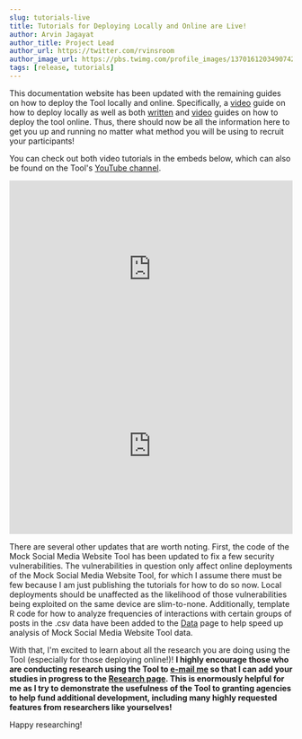 ```yaml
---
slug: tutorials-live
title: Tutorials for Deploying Locally and Online are Live!
author: Arvin Jagayat
author_title: Project Lead
author_url: https://twitter.com/rvinsroom
author_image_url: https://pbs.twimg.com/profile_images/1370161203490742282/IChWxDnx_400x400.jpg
tags: [release, tutorials]
---
```


This documentation website has been updated with the remaining guides on how to deploy the Tool locally and online. Specifically, a [video](https://youtu.be/JqqdSUUEqz4) guide on how to deploy locally as well as both [written](https://docs.studysocial.media/docs/deploying-online/setting-up-aws/) and [video](ttps://youtu.be/SY5jl_4QpZY) guides on how to deploy the tool online. Thus, there should now be all the information here to get you up and running no matter what method you will be using to recruit your participants!

You can check out both video tutorials in the embeds below, which can also be found on the Tool's [YouTube channel](https://www.youtube.com/channel/UCLsybz7vImmjpPbVyG5KFIw).

<iframe width="100%" height="315" src="https://www.youtube.com/embed/JqqdSUUEqz4" title="YouTube video player" frameborder="0" allow="accelerometer; autoplay; clipboard-write; encrypted-media; gyroscope; picture-in-picture" allowfullscreen></iframe>

<iframe width="100%" height="315" src="https://www.youtube.com/embed/SY5jl_4QpZY" title="YouTube video player" frameborder="0" allow="accelerometer; autoplay; clipboard-write; encrypted-media; gyroscope; picture-in-picture" allowfullscreen></iframe>

There are several other updates that are worth noting. First, the code of the Mock Social Media Website Tool has been updated to fix a few security vulnerabilities. The vulnerabilities in question only affect online deployments of the Mock Social Media Website Tool, for which I assume there must be few because I am just publishing the tutorials for how to do so now. Local deployments should be unaffected as the likelihood of those vulnerabilities being exploited on the same device are slim-to-none. Additionally, template R code for how to analyze frequencies of interactions with certain groups of posts in the .csv data have been added to the [Data](https://docs.studysocial.media/docs/data) page to help speed up analysis of Mock Social Media Website Tool data.

With that, I'm excited to learn about all the research you are doing using the Tool (especially for those deploying online!)! **I highly encourage those who are conducting research  using the Tool to [e-mail me](mailto:arvin.jagayat@ryerson.ca) so that I can add your studies in progress to the [Research page](https://docs.studysocial.media/research/). This is enormously helpful for me as I try to demonstrate the usefulness of the Tool to granting agencies to help fund additional development, including many highly requested features from researchers like yourselves!**

Happy researching!